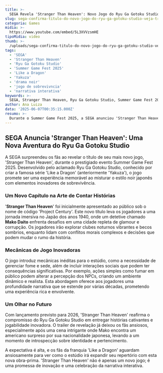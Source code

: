 ```yaml
---
title: >-
  SEGA Revela 'Stranger Than Heaven': Novo Jogo do Ryu Ga Gotoku Studio é Anunciado no Summer Game Fest 2025
slug: sega-confirma-titulo-do-novo-jogo-do-ryu-ga-gotoku-studio-veja-trailer
categoria: Games
midia: >-
  https://www.youtube.com/embed/5L3XVVzsmHE
tipoMidia: video
thumb: >-
  /uploads/sega-confirma-titulo-do-novo-jogo-do-ryu-ga-gotoku-studio-veja-trailer-preview.jpg
tags:
  - 'SEGA'
  - 'Stranger Than Heaven'
  - 'Ryu Ga Gotoku Studio'
  - 'Summer Game Fest 2025'
  - 'Like a Dragon'
  - 'Yakuza'
  - 'drama noir'
  - 'jogo de sobrevivncia'
  - 'narrativa interativa'
keywords: >-
  SEGA, Stranger Than Heaven, Ryu Ga Gotoku Studio, Summer Game Fest 2025, Like a Dragon, Yakuza, drama noir, jogo de sobrevivência, narrativa interativa
author: Ana Luiza
data: '2025-06-07T00:35:15.000Z'
resumo: >-
  Durante o Summer Game Fest 2025, a SEGA anunciou 'Stranger Than Heaven', o mais recente projeto do Ryu Ga Gotoku Studio. O jogo promete uma experiência inovadora ao misturar drama noir com elementos de sobrevivência no Japão dos anos 1940.
---
```


## SEGA Anuncia 'Stranger Than Heaven': Uma Nova Aventura do Ryu Ga Gotoku Studio

A SEGA surpreendeu os fãs ao revelar o título de seu mais novo jogo, 'Stranger Than Heaven', durante o prestigiado evento Summer Game Fest 2025. Desenvolvido pelo aclamado Ryu Ga Gotoku Studio, conhecido por criar a famosa série 'Like a Dragon' (anteriormente 'Yakuza'), o jogo promete ser uma experiência memorável ao misturar o estilo noir japonês com elementos inovadores de sobrevivência.

### Um Novo Capítulo na Arte de Contar Histórias

'**Stranger Than Heaven**' foi inicialmente apresentado ao público sob o nome de código 'Project Century'. Este novo título leva os jogadores a uma jornada imersiva no Japão dos anos 1940, onde um detetive chamado **Mako Daito** enfrenta desafios em uma cidade repleta de glamour e corrupção. Os jogadores irão explorar clubes noturnos vibrantes e becos sombrios, enquanto lidam com conflitos morais complexos e decisões que podem mudar o rumo da história.

### Mecânicas de Jogo Inovadoras

O jogo introduz mecânicas inéditas para o estúdio, como a necessidade de gerenciar fome e sede, além de incluir interações sociais que podem ter consequências significativas. Por exemplo, ações simples como fumar em público podem alterar a percepção dos NPCs, criando um ambiente dinâmico e realista. Esta abordagem oferece aos jogadores uma profundidade narrativa que se estende por várias décadas, prometendo uma experiência rica e envolvente.

### Um Olhar no Futuro

Com lançamento previsto para 2026, 'Stranger Than Heaven' reafirma o compromisso do Ryu Ga Gotoku Studio em entregar histórias cativantes e jogabilidade inovadora. O trailer de revelação já deixou os fãs ansiosos, especialmente após uma cena intrigante onde Mako encontra um americano surpreso por sua nacionalidade japonesa, levando a um momento de introspecção sobre identidade e pertencimento.

A expectativa é alta, e os fãs da franquia 'Like a Dragon' aguardam ansiosamente para ver como o estúdio irá expandir seu repertório com esta nova obra-prima. 'Stranger Than Heaven' não é apenas um novo jogo; é uma promessa de inovação e uma celebração da narrativa interativa.
